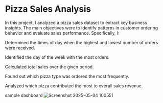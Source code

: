# Pizza Sales Analysis
In this project, I analyzed a pizza sales dataset to extract key business insights. The main objectives were to identify patterns in customer ordering behavior and evaluate sales performance. Specifically, I:

Determined the times of day when the highest and lowest number of orders were received.

Identified the day of the week with the most orders.

Calculated total sales over the given period.

Found out which pizza type was ordered the most frequently.

Analyzed which pizza contributed the most to overall sales revenue.

sample dashboard
![Screenshot 2025-05-04 100551](https://github.com/user-attachments/assets/f6edea86-6c5a-4f07-8725-b35277d47cf7)
